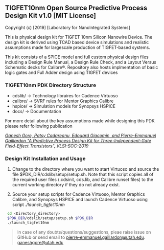 ## TIGFET10nm Open Source Predictive Process Design Kit v1.0  [MIT License]

Copyright (c) [2019] [Laboratory for NanoIntegrated Systems]

This is physical design kit for TIGFET 10nm Silicon Nanowire Device. The design kit is derived using TCAD based device simulations and realistic assumptions made for largescale
production of TIGFET-based systems.


This kit consists of a SPICE model
and full custom physical design files including a Design Rule
Manual, a Design Rule Check, and a Layout Versus Schematic
decks for Calibre®. Repository also hosts implmentation of basic logic gates and Full Adder design using TIGFET devices

### TIGFET10nm PDK Directory Structure

* cdslib/ -> Technology libraires for Cadence Virtuoso
* calibre/ -> SVRF rules for Mentor Graphics Calibre
* hspice/ -> Simulation models for Synopsys HSPICE
* docs/ -> Documentation

For more detail about the key assumptions made while designing this PDK please refer following publication

[*Ganesh Gore, Patsy Cadareanu, Edouard Giacomin, and Pierre-Emmanuel Gaillardon "A Predictive Process Design Kit for Three-Independent-Gate Field-Effect Transistors", VLSI-SOC-2019*]()

### Design Kit Installation and Usage

  1) Change to the directory where you want to start Virtuoso and
     source the file $PDK_DIR/cdslib/setup/setup.sh.  Note that
     this script copies all of the required user files (.cdsinit,
     cds.lib, and Calibre runset files) to the current working directory
     if they do not already exist.

  2) Source your setup scripts for Cadence Virtuoso, Mentor Graphics Calibre,     and Synopsys HSPICE and launch Cadence Virtuoso using script *./launch_tigfet10nm*

  ```bash
   cd <Directory_directory>
   $PDK_DIR/cdslib/setup/setup.sh $PDK_DIR
   ./launch_tigfet10nm
   ```

> In case of any doubts/questions/suggestions, pleae raise issue on GitHub or send email to pierre-emmanuel.gaillardon@utah.edu. ganeshgore@utah.edu
